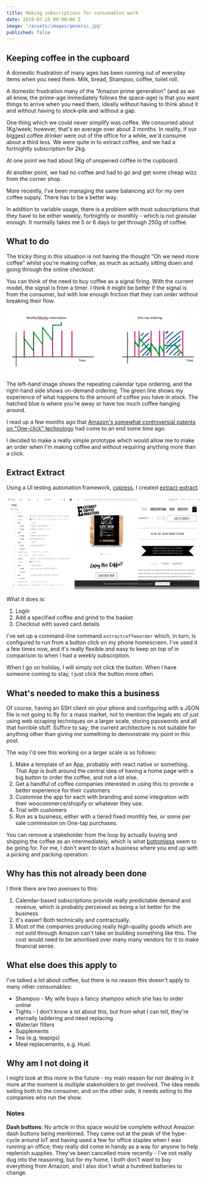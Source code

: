 ```yaml
---
title: Making subscriptions for consumables work
date: 2019-07-25 09:00:00 Z
image: '/assets/images/generic.jpg'
published: false
---
```


## Keeping coffee in the cupboard
A domestic frustration of many ages has been running out of everyday items when you need them. Milk, bread, Shampoo, coffee, toilet roll.

A domestic frustration many of the "Amazon prime generation" (and as we all know, the prime-age immediately follows the space-age) is that you want things to arrive when you need them, ideally without having to think about it and without having to stock-pile and without a gap.

One thing which we could never simplify was coffee. We consumed about 1Kg/week; however, that's an average over about 3 months. In reality, if our biggest coffee drinker were out of the office for a while, we'd consume about a third less. We were quite in to extract coffee, and we had a fortnightly subscription for 2kg.

At one point we had about 5Kg of unopened coffee in the cupboard.

At another point, we had no coffee and had to go and get some cheap wizz from the corner shop.

More recently, I've been managing the same balancing act for my own coffee supply. There has to be a better way.

In addition to variable usage, there is a problem with most subscriptions that they have to be either weekly, fortnightly or monthly - which is not granular enough. It normally takes me 5 or 6 days to get through 250g of coffee.


## What to do
The tricky thing in this situation is not having the thought "Oh we need more coffee" whilst you're making coffee, as much as actually sitting down and going through the online checkout.

You can think of the need to buy coffee as a signal firing. With the current model, the signal is from a timer. I think it might be better if the signal is from the consumer, but with low enough friction that they can order without breaking their flow.

![Ordering coffee](/assets/images/subscriptions.png)

The left-hand image shows the repeating calendar type ordering, and the right-hand side shows on-demand ordering. The green line shows my experience of what happens to the amount of coffee you have in stock. The hatched blue is where you're away or have too much coffee hanging around.

I read up a few months ago that [Amazon's somewhat controversial patents on "One-click" technology](https://en.wikipedia.org/wiki/1-Click#Patent) had come to an end some time ago.

I decided to make a really simple prototype which would allow me to make an order when I'm making coffee and without requiring anything more than a click.

## Extract Extract
Using a UI testing automation framework, [cypress](https://cypress.io), I created [extract-extract](https://github.com/benhowes/extract-extract).

![Auto coffee order](https://github.com/benhowes/extract-extract/raw/master/img/overview.png)

What it does is:
1. Login
2. Add a specified coffee and grind to the basket
3. Checkout with saved card details

I've set up a command-line command `extractcoffeeorder` which, in turn, is configured to run from a button click on my phone homescreen. I've used it a few times now, and it's really flexible and easy to keep on top of in comparison to when I had a weekly subscription.

When I go on holiday, I will simply not click the button. When I have someone coming to stay, I just click the button more often.

## What's needed to make this a business
Of course, having an SSH client on your phone and configuring with a JSON file is not going to fly for a mass market, not to mention the legals etc of just using web scraping techniques on a larger scale, storing passwords and all that horrible stuff. Suffice to say; the current architecture is not suitable for anything other than giving me something to demonstrate my point in this post.

The way I'd see this working on a larger scale is as follows:
1. Make a template of an App, probably with react native or something. That App is built around the central idea of having a home page with a big button to order the coffee, and not a lot else.
2. Get a handful of coffee companies interested in using this to provide a better experience for their customers
3. Customise the app for each with branding and some integration with their woocommerce/shopify or whatever they use.
4. Trial with customers
5. Run as a business, either with a tiered fixed monthly fee, or some per sale commission on One-tap purchases.

You can remove a stakeholder from the loop by actually buying and shipping the coffee as an intermediately, which is what [bottomless](https://www.bottomless.com/) seem to be going for. For me, I don't want to start a business where you end up with a picking and packing operation.

## Why has this not already been done
I think there are two avenues to this:
1. Calendar-based subscriptions provide really predictable demand and revenue, which is probably perceived as being a lot better for the business
2. It's easier! Both technically and contractually.
3. Most of the companies producing really high-quality goods which are not sold through Amazon can't take on building something like this. The cost would need to be amortised over many many vendors for it to make financial sense.

## What else does this apply to
I've talked a lot about coffee, but there is no reason this doesn't apply to many other consumables:
- Shampoo - My wife buys a fancy shampoo which she has to order online
- Tights - I don't know a lot about this, but from what I can tell, they're eternally laddering and need replacing
- Water/air filters
- Supplements
- Tea (e.g. teapigs)
- Meal replacements, e.g. Huel.

## Why am I not doing it
I might look at this more in the future - my main reason for not dealing in it more at the moment is multiple stakeholders to get involved. The idea needs selling both to the consumer, and on the other side, it needs selling to the companies who run the show.

### Notes

**Dash buttons**: No article in this space would be complete without Amazon dash buttons being mentioned. They came out at the peak of the hype-cycle around IoT and having used a few for office staples when I was running an office; they really did come in handy as a way for anyone to help replenish supplies. They've been cancelled more recently - I've not really dug into the reasoning, but for my home, I both don't want to buy everything from Amazon, and I also don't what a hundred batteries to change.
